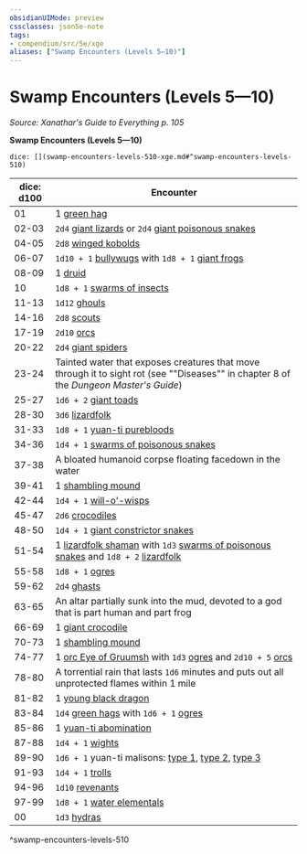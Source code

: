 ```yaml
---
obsidianUIMode: preview
cssclasses: json5e-note
tags:
- compendium/src/5e/xge
aliases: ["Swamp Encounters (Levels 5—10)"]
---
```

# Swamp Encounters (Levels 5—10)
*Source: Xanathar's Guide to Everything p. 105* 

**Swamp Encounters (Levels 5—10)**

`dice: [](swamp-encounters-levels-510-xge.md#^swamp-encounters-levels-510)`

| dice: d100 | Encounter |
|------------|-----------|
| 01 | 1 [green hag](/2-Mechanics/CLI/bestiary/fey/green-hag.md) |
| 02-03 | `2d4` [giant lizards](/2-Mechanics/CLI/bestiary/beast/giant-lizard.md) or `2d4` [giant poisonous snakes](/2-Mechanics/CLI/bestiary/beast/giant-poisonous-snake.md) |
| 04-05 | `2d8` [winged kobolds](/2-Mechanics/CLI/bestiary/humanoid/winged-kobold.md) |
| 06-07 | `1d10 + 1` [bullywugs](/2-Mechanics/CLI/bestiary/humanoid/bullywug.md) with `1d8 + 1` [giant frogs](/2-Mechanics/CLI/bestiary/beast/giant-frog.md) |
| 08-09 | 1 [druid](/2-Mechanics/CLI/bestiary/humanoid/druid.md) |
| 10 | `1d8 + 1` [swarms of insects](/2-Mechanics/CLI/bestiary/beast/swarm-of-insects.md) |
| 11-13 | `1d12` [ghouls](/2-Mechanics/CLI/bestiary/undead/ghoul.md) |
| 14-16 | `2d8` [scouts](/2-Mechanics/CLI/bestiary/humanoid/scout.md) |
| 17-19 | `2d10` [orcs](/2-Mechanics/CLI/bestiary/humanoid/orc.md) |
| 20-22 | `2d4` [giant spiders](/2-Mechanics/CLI/bestiary/beast/giant-spider.md) |
| 23-24 | Tainted water that exposes creatures that move through it to sight rot (see ""Diseases"" in chapter 8 of the *Dungeon Master's Guide*) |
| 25-27 | `1d6 + 2` [giant toads](/2-Mechanics/CLI/bestiary/beast/giant-toad.md) |
| 28-30 | `3d6` [lizardfolk](/2-Mechanics/CLI/bestiary/humanoid/lizardfolk.md) |
| 31-33 | `1d8 + 1` [yuan-ti purebloods](/2-Mechanics/CLI/bestiary/humanoid/yuan-ti-pureblood.md) |
| 34-36 | `1d4 + 1` [swarms of poisonous snakes](/2-Mechanics/CLI/bestiary/beast/swarm-of-poisonous-snakes.md) |
| 37-38 | A bloated humanoid corpse floating facedown in the water |
| 39-41 | 1 [shambling mound](/2-Mechanics/CLI/bestiary/plant/shambling-mound.md) |
| 42-44 | `1d4 + 1` [will-o'-wisps](/2-Mechanics/CLI/bestiary/undead/will-o-wisp.md) |
| 45-47 | `2d6` [crocodiles](/2-Mechanics/CLI/bestiary/beast/crocodile.md) |
| 48-50 | `1d4 + 1` [giant constrictor snakes](/2-Mechanics/CLI/bestiary/beast/giant-constrictor-snake.md) |
| 51-54 | 1 [lizardfolk shaman](/2-Mechanics/CLI/bestiary/humanoid/lizardfolk-shaman.md) with `1d3` [swarms of poisonous snakes](/2-Mechanics/CLI/bestiary/beast/swarm-of-poisonous-snakes.md) and `1d8 + 2` [lizardfolk](/2-Mechanics/CLI/bestiary/humanoid/lizardfolk.md) |
| 55-58 | `1d8 + 1` [ogres](/2-Mechanics/CLI/bestiary/giant/ogre.md) |
| 59-62 | `2d4` [ghasts](/2-Mechanics/CLI/bestiary/undead/ghast.md) |
| 63-65 | An altar partially sunk into the mud, devoted to a god that is part human and part frog |
| 66-69 | 1 [giant crocodile](/2-Mechanics/CLI/bestiary/beast/giant-crocodile.md) |
| 70-73 | 1 [shambling mound](/2-Mechanics/CLI/bestiary/plant/shambling-mound.md) |
| 74-77 | 1 [orc Eye of Gruumsh](/2-Mechanics/CLI/bestiary/humanoid/orc-eye-of-gruumsh.md) with `1d3` [ogres](/2-Mechanics/CLI/bestiary/giant/ogre.md) and `2d10 + 5` [orcs](/2-Mechanics/CLI/bestiary/humanoid/orc.md) |
| 78-80 | A torrential rain that lasts `1d6` minutes and puts out all unprotected flames within 1 mile |
| 81-82 | 1 [young black dragon](/2-Mechanics/CLI/bestiary/dragon/young-black-dragon.md) |
| 83-84 | `1d4` [green hags](/2-Mechanics/CLI/bestiary/fey/green-hag.md) with `1d6 + 1` [ogres](/2-Mechanics/CLI/bestiary/giant/ogre.md) |
| 85-86 | 1 [yuan-ti abomination](/2-Mechanics/CLI/bestiary/monstrosity/yuan-ti-abomination.md) |
| 87-88 | `1d4 + 1` [wights](/2-Mechanics/CLI/bestiary/undead/wight.md) |
| 89-90 | `1d6 + 1` yuan-ti malisons: [type 1](/2-Mechanics/CLI/bestiary/monstrosity/yuan-ti-malison-type-1.md), [type 2](/2-Mechanics/CLI/bestiary/monstrosity/yuan-ti-malison-type-2.md), [type 3](/2-Mechanics/CLI/bestiary/monstrosity/yuan-ti-malison-type-3.md) |
| 91-93 | `1d4 + 1` [trolls](/2-Mechanics/CLI/bestiary/giant/troll.md) |
| 94-96 | `1d10` [revenants](/2-Mechanics/CLI/bestiary/undead/revenant.md) |
| 97-99 | `1d8 + 1` [water elementals](/2-Mechanics/CLI/bestiary/elemental/water-elemental.md) |
| 00 | `1d3` [hydras](/2-Mechanics/CLI/bestiary/monstrosity/hydra.md) |
^swamp-encounters-levels-510